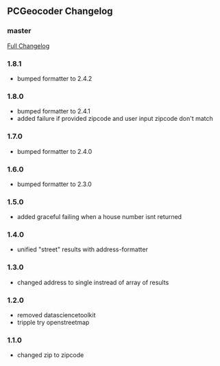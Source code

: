 ## PCGeocoder Changelog

### master
[Full Changelog](https://github.com/panda-clouds/address-formatter/compare/2.0.0...master)

### 1.8.1

- bumped formatter to 2.4.2

### 1.8.0

- bumped formatter to 2.4.1
- added failure if provided zipcode and user input zipcode don't match

### 1.7.0

- bumped formatter to 2.4.0

### 1.6.0

- bumped formatter to 2.3.0

### 1.5.0

- added graceful failing when a house number isnt returned

### 1.4.0

- unified "street" results with address-formatter

### 1.3.0

- changed address to single instread of array of results

### 1.2.0

- removed datasciencetoolkit
- tripple try openstreetmap

### 1.1.0

- changed zip to zipcode